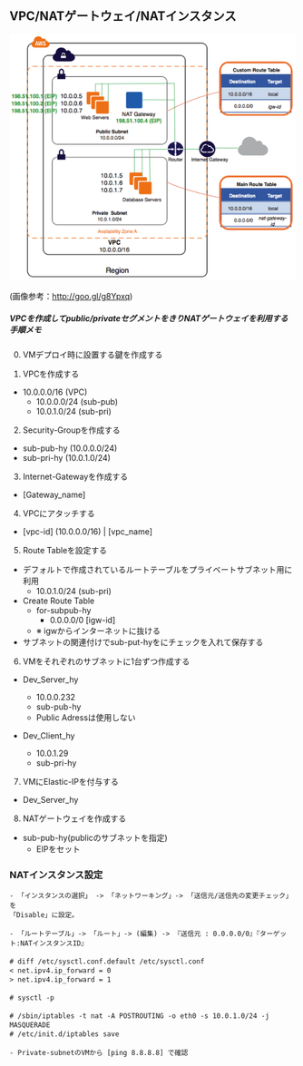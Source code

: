## VPC/NATゲートウェイ/NATインスタンス

![Alt Text](https://github.com/yhidetoshi/Pictures/raw/master/aws/nat-gateway-diagram.png)

(画像参考：http://goo.gl/g8Ypxq)

##### VPCを作成してpublic/privateセグメントをきりNATゲートウェイを利用する手順メモ

0. VMデプロイ時に設置する鍵を作成する

1. VPCを作成する
 - 10.0.0.0/16 (VPC)
    - 10.0.0.0/24 (sub-pub)
    - 10.0.1.0/24 (sub-pri)

2. Security-Groupを作成する
 - sub-pub-hy (10.0.0.0/24)
 - sub-pri-hy (10.0.1.0/24)

3. Internet-Gatewayを作成する
  - [Gateway_name]

4. VPCにアタッチする
 - [vpc-id] (10.0.0.0/16) | [vpc_name]

5. Route Tableを設定する
 - デフォルトで作成されているルートテーブルをプライベートサブネット用に利用
   - 10.0.1.0/24 (sub-pri)
 - Create Route Table
   - for-subpub-hy
     - 0.0.0.0/0 [igw-id]
   - ※ igwからインターネットに抜ける
 - サブネットの関連付けでsub-put-hyをにチェックを入れて保存する


6. VMをそれぞれのサブネットに1台ずつ作成する
 - Dev_Server_hy
   - 10.0.0.232
   - sub-pub-hy
   - Public Adressは使用しない
  
 - Dev_Client_hy
   - 10.0.1.29
   - sub-pri-hy

7. VMにElastic-IPを付与する
 - Dev_Server_hy

8. NATゲートウェイを作成する
 - sub-pub-hy(publicのサブネットを指定)
   - EIPをセット

### NATインスタンス設定
```
- 「インスタンスの選択」 -> 「ネットワーキング」-> 「送信元/送信先の変更チェック」 を 
「Disable」に設定。

- 「ルートテーブル」-> 「ルート」-> (編集) -> 『送信元 : 0.0.0.0/0』『ターゲット:NATインスタンスID』

# diff /etc/sysctl.conf.default /etc/sysctl.conf
< net.ipv4.ip_forward = 0
> net.ipv4.ip_forward = 1

# sysctl -p

# /sbin/iptables -t nat -A POSTROUTING -o eth0 -s 10.0.1.0/24 -j MASQUERADE
# /etc/init.d/iptables save

- Private-subnetのVMから [ping 8.8.8.8] で確認
```

